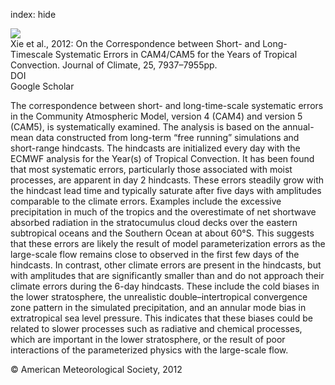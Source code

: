 index: hide

<div class="Citation">
    <div class="Citation-thumb CitationThumb-linked"  data-href="https://doi.org/10.1175/jcli-d-12-00134.1">
      <img src="https://static.claimspace.cloud/climate-study-static/refs/thumbs/9/Xie_et_al_2012-thumb.png" />
    </div>

  <div class="Citation-body">
    <div class="Citation-text">Xie et al., 2012: On the Correspondence between Short- and Long- Timescale Systematic Errors in CAM4/CAM5 for the Years of Tropical Convection. <span class="Article-journal">Journal of Climate, </span><span class="Article-volume">25, </span>7937–7955pp.</div>
    <div class="Citation-links">
      <div class="CitationLink" data-href="https://doi.org/10.1175/jcli-d-12-00134.1">
        <div class="CitationLink-icon CitationLink-Doi"></div>
        <div class="CitationLink-text">DOI</div>
      </div>
      <div class="CitationLink" data-href="https://scholar.google.com/scholar?q=10.1175/jcli-d-12-00134.1">
        <div class="CitationLink-icon CitationLink-Scholar"></div>
        <div class="CitationLink-text">Google Scholar</div>
      </div>
    </div>
  </div>
</div>

The correspondence between short- and long-time-scale systematic errors in the Community Atmospheric Model, version 4 (CAM4) and version 5 (CAM5), is systematically examined. The analysis is based on the annual-mean data constructed from long-term “free running” simulations and short-range hindcasts. The hindcasts are initialized every day with the ECMWF analysis for the Year(s) of Tropical Convection. It has been found that most systematic errors, particularly those associated with moist processes, are apparent in day 2 hindcasts. These errors steadily grow with the hindcast lead time and typically saturate after five days with amplitudes comparable to the climate errors. Examples include the excessive precipitation in much of the tropics and the overestimate of net shortwave absorbed radiation in the stratocumulus cloud decks over the eastern subtropical oceans and the Southern Ocean at about 60°S. This suggests that these errors are likely the result of model parameterization errors as the large-scale flow remains close to observed in the first few days of the hindcasts. In contrast, other climate errors are present in the hindcasts, but with amplitudes that are significantly smaller than and do not approach their climate errors during the 6-day hindcasts. These include the cold biases in the lower stratosphere, the unrealistic double–intertropical convergence zone pattern in the simulated precipitation, and an annular mode bias in extratropical sea level pressure. This indicates that these biases could be related to slower processes such as radiative and chemical processes, which are important in the lower stratosphere, or the result of poor interactions of the parameterized physics with the large-scale flow.

<div class="Citation-copy">
&copy; American Meteorological Society, 2012
</div>